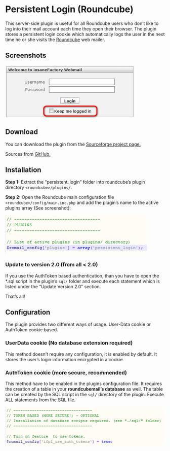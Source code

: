 # Persistent Login (Roundcube)
This server-side plugin is useful for all Roundcube users who don’t like to log into their mail account each time they open their browser. The plugin stores a persistent login cookie which automatically logs the user in the next time he or she visits the [Roundcube](http://roundcube.net/) web mailer.

## Screenshots
![Login](docs/screen-001.jpg)

## Download
You can download the plugin from the [Sourceforge project page.](https://sourceforge.net/projects/rcmailifpl/files/)

Sources from [GitHub.](https://github.com/mfreiholz/Roundcube-Persistent-Login-Plugin)

## Installation
__Step 1:__ Extract the “persistent_login” folder into roundcube’s plugin directory `<roundcube>/plugins/`.

__Step 2:__ Open the Roundcube main configuration file `<roundcube>/config/main.inc.php` and add the plugin’s name to the active plugins array (See screenshot):

![Config file](docs/ifpl_main_config.png)

### Update to version 2.0 (from all < 2.0)
If you use the AuthToken based authentication, than you have to open the \*.sql script in the plugin’s `sql/` folder and execute each statement which is listed under the “Update Version 2.0″ section.

That’s all!

## Configuration
The plugin provides two different ways of usage. User-Data cookie or AuthToken cookie based.

### UserData cookie (No database extension required)
This method doesn’t require any configuration, it is enabled by default. It stores the user’s login information encrypted in a cookie.

### AuthToken cookie (more secure, recommended)
This method have to be enabled in the plugins configuration file. It requires the creation of a table in your __roundcubemail’s database__ as well. The table can be created by the SQL script in the `sql/` directory of the plugin. Execute ALL statements from the SQL file.

![Config file AuthToken](docs/ifpl_plugin_config_authtoken.png)
